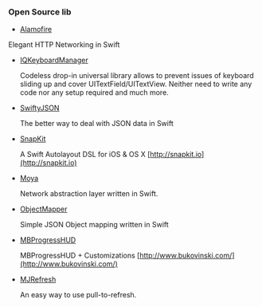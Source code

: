 ### Open Source lib

* [Alamofire](https://github.com/Alamofire/Alamofire)

 Elegant HTTP Networking in Swift

* [IQKeyboardManager](https://github.com/hackiftekhar/IQKeyboardManager)

	Codeless drop-in universal library allows to prevent issues of keyboard sliding up and cover UITextField/UITextView. Neither need to write any code nor any setup required and much more.

* [SwiftyJSON](https://github.com/SwiftyJSON/SwiftyJSON)

	The better way to deal with JSON data in Swift

* [SnapKit](https://github.com/SnapKit/SnapKit)

	A Swift Autolayout DSL for iOS & OS X [http://snapkit.io](http://snapkit.io)

* [Moya](https://github.com/Moya/Moya)

	Network abstraction layer written in Swift.

* [ObjectMapper](https://github.com/Hearst-DD/ObjectMapper)

	Simple JSON Object mapping written in Swift


* [MBProgressHUD](https://github.com/jdg/MBProgressHUD)

	MBProgressHUD + Customizations [http://www.bukovinski.com/](http://www.bukovinski.com/)

* [MJRefresh](https://github.com/CoderMJLee/MJRefresh)

	An easy way to use pull-to-refresh.
